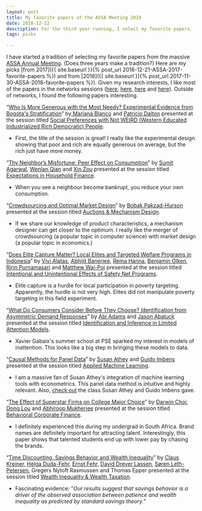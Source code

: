 ```yaml
---
layout: post
title: My favorite papers at the ASSA Meeting 2019
date: 2018-12-22
description: For the third year running, I select my favorite papers.
tags: picks

---
```

I have started a tradition of selecting my favorite papers from the massive [ASSA Annual Meeting](https://www.aeaweb.org/conference/about). (Does three years make a tradition?) Here are my picks [from 2017]({{ site.baseurl }}{% post_url 2016-12-21-ASSA-2017-favorite-papers %}) and from [2018]({{ site.baseurl }}{% post_url 2017-11-30-ASSA-2018-favorite-papers %}). Given my research interests, I like most of the papers in the networks sessions ([here](https://www.aeaweb.org/conference/2019/preliminary/509), [here](https://www.aeaweb.org/conference/2019/preliminary/737), [here](https://www.aeaweb.org/conference/2019/preliminary/1035) and [here](https://www.aeaweb.org/conference/2019/preliminary/728)). Outside of networks, I found the following papers interesting.

“[Who Is More Generous with the Most Needy? Experimental Evidence from Bogota's Stratification](https://pure.uvt.nl/ws/portalfiles/portal/31423072/2019_031.pdf)” by[ Mariana Blanco](https://sites.google.com/site/mbnet26/home) and [Patricio Dalton](https://sites.google.com/site/psdalton/home) presented at the session titled [Social Preferences with Not WEIRD (Western Educated Industrialized Rich Democratic) People](https://www.aeaweb.org/conference/2019/preliminary/846).

* First, the title of the session is great! I really like the experimental design showing that poor and rich are equally generous on average, but the rich just have more money.

“[Thy Neighbor’s Misfortune: Peer Effect on Consumption](https://papers.ssrn.com/sol3/papers.cfm?abstract_id=2780764)” by [Sumit Agarwal](http://www.ushakrisna.com/), [Wenlan Qian](https://sites.google.com/site/wenlanqian/) and [Xin Zou](https://sites.google.com/site/shirleyxinzou/) presented at the session titled [Expectations in Household Finance](https://www.aeaweb.org/conference/2019/preliminary/928).

* When you see a neighbour become bankrupt, you reduce your own consumption.

“[Crowdsourcing and Optimal Market Design](https://papers.ssrn.com/sol3/papers.cfm?abstract_id=2618837)” by [Bobak Pakzad-Hurson](https://sites.google.com/a/brown.edu/bph/) presented at the session titled [Auctions & Mechanism Design](https://www.aeaweb.org/conference/2019/preliminary/745).

* If we share our knowledge of product characteristics, a mechanism designer can get closer to the optimum. I really like the merger of crowdsourcing (a popular topic in computer science) with market design (a popular topic in economics.)

“[Does Elite Capture Matter? Local Elites and Targeted Welfare Programs in Indonesia](https://www.aeaweb.org/articles?id=10.1257/pandp.20191047)” by [Vivi Alatas](https://www.poverty-action.org/people/vivi-alatas), [Abhijit Banerjee](https://economics.mit.edu/faculty/banerjee), [Rema Hanna](https://www.hks.harvard.edu/faculty/rema-hanna), [Benjamin Olken](https://economics.mit.edu/faculty/bolken), [Ririn Purnamasari](http://www.nber.org/people/ririn_purnamasari) and [Matthew Wai-Poi](https://www.nber.org/people/herbertstencil) presented at the session titled [Intentional and Unintentional Effects of Safety Net Programs](https://www.aeaweb.org/conference/2019/preliminary/1053).

* Elite capture is a hurdle for local participation in poverty targeting. Apparently, the hurdle is not very high. Elites did not manipulate poverty targeting in this field experiment.

“[What Do Consumers Consider Before They Choose? Identification from Asymmetric Demand Responses](https://som.yale.edu/sites/default/files/DiscreteChoiceInattention_master.pdf)” by [Abi Adams](https://www.economics.ox.ac.uk/faculty/abi-adams) and [Jason Abaluck](https://som.yale.edu/faculty/jason-abaluck)  presented at the session titled [Identification and Inference in Limited Attention Models](https://www.aeaweb.org/conference/2019/preliminary/462).

* Xavier Gabaix's summer school at PSE sparked my interest in models of inattention. This looks like a big step in bringing these models to data. 

“[Causal Methods for Panel Data](https://arxiv.org/abs/1710.10251)” by [Susan Athey](https://athey.people.stanford.edu/) and [Guido Imbens](https://imbens.people.stanford.edu/) presented at the session titled [Applied Machine Learning](https://www.aeaweb.org/conference/2019/preliminary/1060).

* I am a massive fan of Susan Athey's integration of machine learning tools with econometrics. This panel data method is intuitive and highly relevant. Also, [check out](https://www.aeaweb.org/webcasts/2018/machine-learning-and-econometrics-part-1) the class Susan Athey and Guido Imbens gave. 

“[The Effect of Superstar Firms on College Major Choice](http://personal.lse.ac.uk/loud/ChoiLouMuk.pdf)” by [Darwin Choi](https://sites.google.com/site/darwinchoi/), [Dong Lou](http://personal.lse.ac.uk/loud/) and [Abhiroop Mukherjee](https://sites.google.com/site/abhiroopmukherjee/) presented at the session titled [Behavioral Corporate Finance](https://www.aeaweb.org/conference/2019/preliminary/985).

* I definitely experienced this during my undergrad in South Africa. Brand names are definitely important for attracting talent. Interestingly, this paper shows that talented students end up with lower pay by chasing the brands.

“[Time Discounting, Savings Behavior and Wealth Inequality](https://papers.ssrn.com/sol3/papers.cfm?abstract_id=3465413)” by [Claus Kreiner,](http://web.econ.ku.dk/ctk/) [Helga Duda-Fehr](https://scholar.google.com/citations?user=0HRX8cUAAAAJ&hl=en), [Ernst Fehr](https://www.econ.uzh.ch/en/people/faculty/fehr.html), [David Dreyer Lassen](https://daviddlassen.github.io/), [Søren Leth-Petersen](http://web.econ.ku.dk/leth/), Gregers Nytoft Rasmussen and Thomas Epper presented at the session titled [Wealth Inequality & Wealth Taxation](https://www.aeaweb.org/conference/2019/preliminary/1003).

* Fascinating evidence: "_Our results suggest that savings behavior is a driver of the observed association between patience and wealth inequality as predicted by standard savings theory._" 